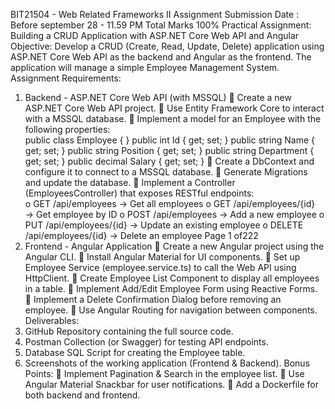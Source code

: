 BIT21504  - Web Related Frameworks II 
Assignment 
Submission Date : Before september 28 - 11.59 PM 
Total Marks 100% 
Practical Assignment: Building a CRUD Application with ASP.NET Core Web API and Angular 
Objective: 
Develop a CRUD (Create, Read, Update, Delete) application using ASP.NET Core Web API as the backend 
and Angular as the frontend. The application will manage a simple Employee Management System. 
Assignment Requirements: 
1. Backend - ASP.NET Core Web API (with MSSQL) 
 Create a new ASP.NET Core Web API project. 
 Use Entity Framework Core to interact with a MSSQL database. 
 Implement a model for an Employee with the following properties:  
public class Employee 
{ 
} 
public int Id { get; set; } 
public string Name { get; set; } 
public string Position { get; set; } 
public string Department { get; set; } 
public decimal Salary { get; set; } 
 Create a DbContext and configure it to connect to a MSSQL database. 
 Generate Migrations and update the database. 
 Implement a Controller (EmployeesController) that exposes RESTful endpoints:  
o GET /api/employees → Get all employees 
o GET /api/employees/{id} → Get employee by ID 
o POST /api/employees → Add a new employee 
o PUT /api/employees/{id} → Update an existing employee 
o DELETE /api/employees/{id} → Delete an employee 
Page 1 
of222 
2. Frontend - Angular Application 
 Create a new Angular project using the Angular CLI. 
 Install Angular Material for UI components. 
 Set up Employee Service (employee.service.ts) to call the Web API using HttpClient. 
 Create Employee List Component to display all employees in a table. 
 Implement Add/Edit Employee Form using Reactive Forms. 
 Implement a Delete Confirmation Dialog before removing an employee. 
 Use Angular Routing for navigation between components. 
Deliverables: 
1. GitHub Repository containing the full source code. 
2. Postman Collection (or Swagger) for testing API endpoints. 
3. Database SQL Script for creating the Employee table. 
4. Screenshots of the working application (Frontend & Backend). 
Bonus Points: 
 Implement Pagination & Search in the employee list. 
 Use Angular Material Snackbar for user notifications. 
 Add a Dockerfile for both backend and frontend.
